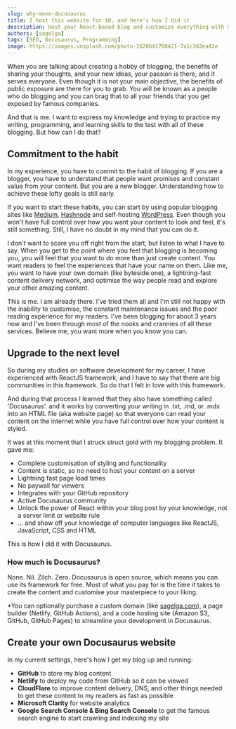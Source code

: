 ```yaml
---
slug: why-move-docusaurus
title: I host this website for $0, and here's how I did it
description: Host your React-based blog and customize everything with $0
authors: [sagelga]
tags: [SEO, Docusaurus, Programming]
image: https://images.unsplash.com/photo-1620641788421-7a1c342ea42e
---
```


When you are talking about creating a hobby of blogging, the benefits of sharing your thoughts, and your new ideas, your passion is there, and it serves everyone. Even though it is not your main objective, the benefits of public exposure are there for you to grab. You will be known as a people who do blogging and you can brag that to all your friends that you get exposed by famous companies.

And that is me. I want to express my knowledge and trying to practice my writing, programming, and learning skills to the test with all of these blogging. But how can I do that?

<!--truncate-->

## Commitment to the habit

In my experience, you have to commit to the habit of blogging. If you are a blogger, you have to understand that people want promises and constant value from your content. But you are a new blogger. Understanding how to achieve these lofty goals is still early.

If you want to start these habits, you can start by using popular blogging sites like [Medium](https://medium.com), [Hashnode](https://hashnode.com) and self-hosting [WordPress](https://wordpress.org). Even though you won't have full control over how you want your content to look and feel, it's still something. Still, I have no doubt in my mind that you can do it.

I don't want to scare you off right from the start, but listen to what I have to say. When you get to the point where you feel that blogging is becoming you, you will feel that you want to do more than just create content. You want readers to feel the experiences that have your name on them. Like me, you want to have your own domain (like byteside.one), a lightning-fast content delivery network, and optimise the way people read and explore your other amazing content.

This is me. I am already there. I've tried them all and I'm still not happy with the inability to customise, the constant maintenance issues and the poor reading experience for my readers. I've been blogging for about 3 years now and I've been through most of the nooks and crannies of all these services. Believe me, you want more when you know you can.

## Upgrade to the next level

So during my studies on software development for my career, I have experienced with ReactJS framework; and I have to say that there are big communities in this framework. So do that I felt in love with this framework.

And during that process I learned that they also have something called 'Docusaurus'. and it works by converting your writing in .txt, .md, or .mdx into an HTML file (aka website page) so that everyone can read your content on the internet while you have full control over how your content is styled.

It was at this moment that I struck struct gold with my blogging problem. It gave me:

-   Complete customisation of styling and functionality
-   Content is static, so no need to host your content on a server
-   Lightning fast page load times
-   No paywall for viewers
-   Integrates with your GitHub repository
-   Active Docusaurus community
-   Unlock the power of React within your blog post by your knowledge, not a server limit or website rule
-   ... and show off your knowledge of computer languages like ReactJS, JavaScript, CSS and HTML

This is how I did it with Docusaurus.

### How much is Docusaurus?

None. Nil. Zilch. Zero. Docusaurus is open source, which means you can use its framework for free. Most of what you pay for is the time it takes to create the content and customise your masterpiece to your liking.

\*You can optionally purchase a custom domain (like [sagelga.com](https://sagelga.com)), a page builder (Netlify, GitHub Actions), and a code hosting site (Amazon S3, GitHub, GitHub Pages) to streamline your development in Docusaurus.

## Create your own Docusaurus website

In my current settings, here's how I get my blog up and running:

-   **GitHub** to store my blog content
-   **Netlify** to deploy my code from GitHub so it can be viewed
-   **CloudFlare** to improve content delivery, DNS, and other things needed to get these content to my readers as fast as possible
-   **Microsoft Clarity** for website analytics
-   **Google Search Console & Bing Search Console** to get the famous search engine to start crawling and indexing my site
